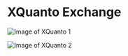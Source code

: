 # XQuanto Exchange
![Image of XQuanto 1](https://s3.bitboardexchange.com/docs/111.jpg?X-Amz-Algorithm=AWS4-HMAC-SHA256&X-Amz-Credential=X88E27J9KQ3U6ZGLN4PY%2F20200623%2F%2Fs3%2Faws4_request&X-Amz-Date=20200623T101037Z&X-Amz-Expires=604800&X-Amz-SignedHeaders=host&X-Amz-Signature=24d6b3def70b6336300e434b727b6590c1f4bb39130219094ea7476a1b744f07)

![Image of XQuanto 2](https://s3.bitboardexchange.com/docs/5%C2%A0%E2%80%94%20%D0%BA%D0%BE%D0%BF%D0%B8%D1%8F%202.png?X-Amz-Algorithm=AWS4-HMAC-SHA256&X-Amz-Credential=X88E27J9KQ3U6ZGLN4PY%2F20200623%2F%2Fs3%2Faws4_request&X-Amz-Date=20200623T135359Z&X-Amz-Expires=604800&X-Amz-SignedHeaders=host&X-Amz-Signature=b5f4a7a7035eff5ca7a2cd588edf5979cada0f4d595ba5f4b162fa2f44c76322)
